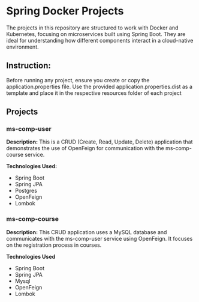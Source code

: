 # Spring Docker Projects
The projects in this repository are structured to work with Docker and Kubernetes, focusing on microservices built using Spring Boot. They are ideal for understanding how different components interact in a cloud-native environment.

## Instruction:
Before running any project, ensure you create or copy the application.properties file. Use the provided application.properties.dist as a template and place it in the respective resources folder of each project

## Projects

### ms-comp-user
**Description:**
This is a CRUD (Create, Read, Update, Delete) application that demonstrates the use of OpenFeign for communication with the ms-comp-course service. 

**Technologies Used:**
- Spring Boot
- Spring JPA
- Postgres
- OpenFeign
- Lombok

### ms-comp-course
**Description:**
This CRUD application uses a MySQL database and communicates with the ms-comp-user service using OpenFeign. It focuses on the registration process in courses.

**Technologies Used**
- Spring Boot
- Spring JPA
- Mysql
- OpenFeign
- Lombok
